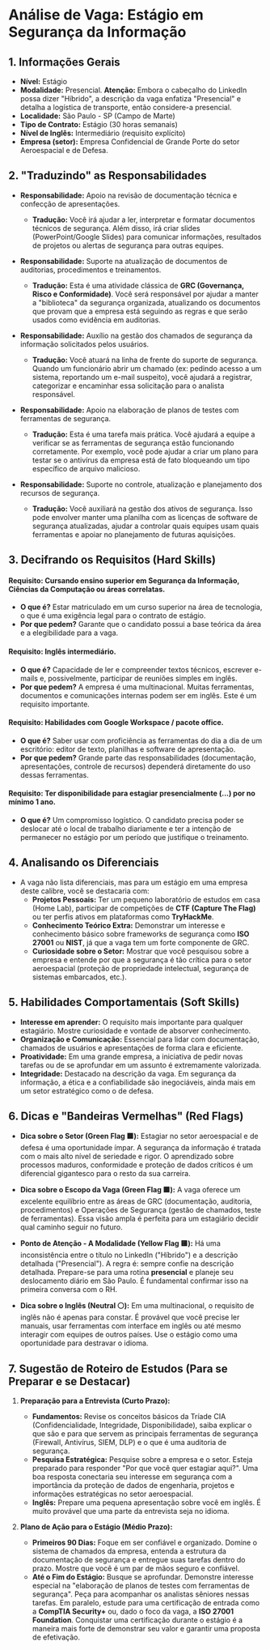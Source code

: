 # Análise de Vaga: Estágio em Segurança da Informação

## 1. Informações Gerais
* **Nível:** Estágio
* **Modalidade:** Presencial. **Atenção:** Embora o cabeçalho do LinkedIn possa dizer "Híbrido", a descrição da vaga enfatiza "Presencial" e detalha a logística de transporte, então considere-a presencial.
* **Localidade:** São Paulo - SP (Campo de Marte)
* **Tipo de Contrato:** Estágio (30 horas semanais)
* **Nível de Inglês:** Intermediário (requisito explícito)
* **Empresa (setor):** Empresa Confidencial de Grande Porte do setor Aeroespacial e de Defesa.

## 2. "Traduzindo" as Responsabilidades

* **Responsabilidade:** Apoio na revisão de documentação técnica e confecção de apresentações.
    * **Tradução:** Você irá ajudar a ler, interpretar e formatar documentos técnicos de segurança. Além disso, irá criar slides (PowerPoint/Google Slides) para comunicar informações, resultados de projetos ou alertas de segurança para outras equipes.

* **Responsabilidade:** Suporte na atualização de documentos de auditorias, procedimentos e treinamentos.
    * **Tradução:** Esta é uma atividade clássica de **GRC (Governança, Risco e Conformidade)**. Você será responsável por ajudar a manter a "biblioteca" da segurança organizada, atualizando os documentos que provam que a empresa está seguindo as regras e que serão usados como evidência em auditorias.

* **Responsabilidade:** Auxílio na gestão dos chamados de segurança da informação solicitados pelos usuários.
    * **Tradução:** Você atuará na linha de frente do suporte de segurança. Quando um funcionário abrir um chamado (ex: pedindo acesso a um sistema, reportando um e-mail suspeito), você ajudará a registrar, categorizar e encaminhar essa solicitação para o analista responsável.

* **Responsabilidade:** Apoio na elaboração de planos de testes com ferramentas de segurança.
    * **Tradução:** Esta é uma tarefa mais prática. Você ajudará a equipe a verificar se as ferramentas de segurança estão funcionando corretamente. Por exemplo, você pode ajudar a criar um plano para testar se o antivírus da empresa está de fato bloqueando um tipo específico de arquivo malicioso.

* **Responsabilidade:** Suporte no controle, atualização e planejamento dos recursos de segurança.
    * **Tradução:** Você auxiliará na gestão dos ativos de segurança. Isso pode envolver manter uma planilha com as licenças de software de segurança atualizadas, ajudar a controlar quais equipes usam quais ferramentas e apoiar no planejamento de futuras aquisições.

## 3. Decifrando os Requisitos (Hard Skills)

#### Requisito: Cursando ensino superior em Segurança da Informação, Ciências da Computação ou áreas correlatas.
* **O que é?** Estar matriculado em um curso superior na área de tecnologia, o que é uma exigência legal para o contrato de estágio.
* **Por que pedem?** Garante que o candidato possui a base teórica da área e a elegibilidade para a vaga.

#### Requisito: Inglês intermediário.
* **O que é?** Capacidade de ler e compreender textos técnicos, escrever e-mails e, possivelmente, participar de reuniões simples em inglês.
* **Por que pedem?** A empresa é uma multinacional. Muitas ferramentas, documentos e comunicações internas podem ser em inglês. Este é um requisito importante.

#### Requisito: Habilidades com Google Workspace / pacote office.
* **O que é?** Saber usar com proficiência as ferramentas do dia a dia de um escritório: editor de texto, planilhas e software de apresentação.
* **Por que pedem?** Grande parte das responsabilidades (documentação, apresentações, controle de recursos) dependerá diretamente do uso dessas ferramentas.

#### Requisito: Ter disponibilidade para estagiar presencialmente (...) por no mínimo 1 ano.
* **O que é?** Um compromisso logístico. O candidato precisa poder se deslocar até o local de trabalho diariamente e ter a intenção de permanecer no estágio por um período que justifique o treinamento.

## 4. Analisando os Diferenciais
* A vaga não lista diferenciais, mas para um estágio em uma empresa deste calibre, você se destacaria com:
    * **Projetos Pessoais:** Ter um pequeno laboratório de estudos em casa (Home Lab), participar de competições de **CTF (Capture The Flag)** ou ter perfis ativos em plataformas como **TryHackMe**.
    * **Conhecimento Teórico Extra:** Demonstrar um interesse e conhecimento básico sobre frameworks de segurança como **ISO 27001** ou **NIST**, já que a vaga tem um forte componente de GRC.
    * **Curiosidade sobre o Setor:** Mostrar que você pesquisou sobre a empresa e entende por que a segurança é tão crítica para o setor aeroespacial (proteção de propriedade intelectual, segurança de sistemas embarcados, etc.).

## 5. Habilidades Comportamentais (Soft Skills)
* **Interesse em aprender:** O requisito mais importante para qualquer estagiário. Mostre curiosidade e vontade de absorver conhecimento.
* **Organização e Comunicação:** Essencial para lidar com documentação, chamados de usuários e apresentações de forma clara e eficiente.
* **Proatividade:** Em uma grande empresa, a iniciativa de pedir novas tarefas ou de se aprofundar em um assunto é extremamente valorizada.
* **Integridade:** Destacado na descrição da vaga. Em segurança da informação, a ética e a confiabilidade são inegociáveis, ainda mais em um setor estratégico como o de defesa.

## 6. Dicas e "Bandeiras Vermelhas" (Red Flags)

* **Dica sobre o Setor (Green Flag 🟩):** Estagiar no setor aeroespacial e de defesa é uma oportunidade ímpar. A segurança da informação é tratada com o mais alto nível de seriedade e rigor. O aprendizado sobre processos maduros, conformidade e proteção de dados críticos é um diferencial gigantesco para o resto da sua carreira.

* **Dica sobre o Escopo da Vaga (Green Flag 🟩):** A vaga oferece um excelente equilíbrio entre as áreas de GRC (documentação, auditoria, procedimentos) e Operações de Segurança (gestão de chamados, teste de ferramentas). Essa visão ampla é perfeita para um estagiário decidir qual caminho seguir no futuro.

* **Ponto de Atenção - A Modalidade (Yellow Flag 🟨):** Há uma inconsistência entre o título no LinkedIn ("Híbrido") e a descrição detalhada ("Presencial"). A regra é: sempre confie na descrição detalhada. Prepare-se para uma rotina **presencial** e planeje seu deslocamento diário em São Paulo. É fundamental confirmar isso na primeira conversa com o RH.

* **Dica sobre o Inglês (Neutral ⚪️):** Em uma multinacional, o requisito de inglês não é apenas para constar. É provável que você precise ler manuais, usar ferramentas com interface em inglês ou até mesmo interagir com equipes de outros países. Use o estágio como uma oportunidade para destravar o idioma.

## 7. Sugestão de Roteiro de Estudos (Para se Preparar e se Destacar)

1.  **Preparação para a Entrevista (Curto Prazo):**
    * **Fundamentos:** Revise os conceitos básicos da Tríade CIA (Confidencialidade, Integridade, Disponibilidade), saiba explicar o que são e para que servem as principais ferramentas de segurança (Firewall, Antivírus, SIEM, DLP) e o que é uma auditoria de segurança.
    * **Pesquisa Estratégica:** Pesquise sobre a empresa e o setor. Esteja preparado para responder "Por que você quer estagiar aqui?". Uma boa resposta conectaria seu interesse em segurança com a importância da proteção de dados de engenharia, projetos e informações estratégicas no setor aeroespacial.
    * **Inglês:** Prepare uma pequena apresentação sobre você em inglês. É muito provável que uma parte da entrevista seja no idioma.

2.  **Plano de Ação para o Estágio (Médio Prazo):**
    * **Primeiros 90 Dias:** Foque em ser confiável e organizado. Domine o sistema de chamados da empresa, entenda a estrutura da documentação de segurança e entregue suas tarefas dentro do prazo. Mostre que você é um par de mãos seguro e confiável.
    * **Até o Fim do Estágio:** Busque se aprofundar. Demonstre interesse especial na "elaboração de planos de testes com ferramentas de segurança". Peça para acompanhar os analistas sêniores nessas tarefas. Em paralelo, estude para uma certificação de entrada como a **CompTIA Security+** ou, dado o foco da vaga, a **ISO 27001 Foundation**. Conquistar uma certificação durante o estágio é a maneira mais forte de demonstrar seu valor e garantir uma proposta de efetivação.